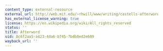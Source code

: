 ```yaml
---
content_type: external-resource
external_url: http://web.mit.edu/~rhwill/www/writing/castells-afterword.html
has_external_license_warning: true
license: https://en.wikipedia.org/wiki/All_rights_reserved
status: ''
title: Afterword
uid: 8c6f2aa5-a423-4da6-b745-7bdb0ed2e609
wayback_url: ''
---
```

